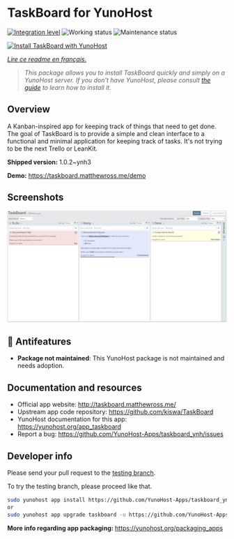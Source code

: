 <!--
N.B.: This README was automatically generated by https://github.com/YunoHost/apps/tree/master/tools/README-generator
It shall NOT be edited by hand.
-->

# TaskBoard for YunoHost

[![Integration level](https://dash.yunohost.org/integration/taskboard.svg)](https://dash.yunohost.org/appci/app/taskboard) ![Working status](https://ci-apps.yunohost.org/ci/badges/taskboard.status.svg) ![Maintenance status](https://ci-apps.yunohost.org/ci/badges/taskboard.maintain.svg)

[![Install TaskBoard with YunoHost](https://install-app.yunohost.org/install-with-yunohost.svg)](https://install-app.yunohost.org/?app=taskboard)

*[Lire ce readme en français.](./README_fr.md)*

> *This package allows you to install TaskBoard quickly and simply on a YunoHost server.
If you don't have YunoHost, please consult [the guide](https://yunohost.org/#/install) to learn how to install it.*

## Overview

A Kanban-inspired app for keeping track of things that need to get done.
The goal of TaskBoard is to provide a simple and clean interface to a functional and minimal application for keeping track of tasks. It's not trying to be the next Trello or LeanKit.

**Shipped version:** 1.0.2~ynh3

**Demo:** https://taskboard.matthewross.me/demo

## Screenshots

![Screenshot of TaskBoard](./doc/screenshots/screenshots.png)

## :red_circle: Antifeatures

- **Package not maintained**: This YunoHost package is not maintained and needs adoption.

## Documentation and resources

* Official app website: <http://taskboard.matthewross.me/>
* Upstream app code repository: <https://github.com/kiswa/TaskBoard>
* YunoHost documentation for this app: <https://yunohost.org/app_taskboard>
* Report a bug: <https://github.com/YunoHost-Apps/taskboard_ynh/issues>

## Developer info

Please send your pull request to the [testing branch](https://github.com/YunoHost-Apps/taskboard_ynh/tree/testing).

To try the testing branch, please proceed like that.

``` bash
sudo yunohost app install https://github.com/YunoHost-Apps/taskboard_ynh/tree/testing --debug
or
sudo yunohost app upgrade taskboard -u https://github.com/YunoHost-Apps/taskboard_ynh/tree/testing --debug
```

**More info regarding app packaging:** <https://yunohost.org/packaging_apps>
